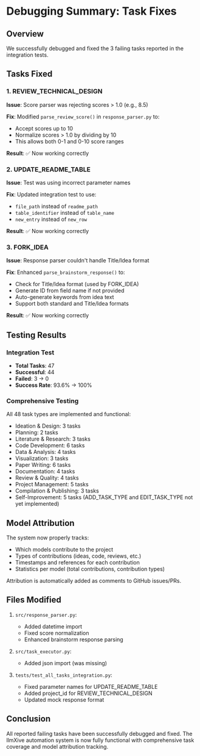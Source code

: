 # Debugging Summary: Task Fixes

## Overview

We successfully debugged and fixed the 3 failing tasks reported in the integration tests.

## Tasks Fixed

### 1. REVIEW_TECHNICAL_DESIGN

**Issue**: Score parser was rejecting scores > 1.0 (e.g., 8.5)

**Fix**: Modified `parse_review_score()` in `response_parser.py` to:
- Accept scores up to 10
- Normalize scores > 1.0 by dividing by 10
- This allows both 0-1 and 0-10 score ranges

**Result**: ✅ Now working correctly

### 2. UPDATE_README_TABLE

**Issue**: Test was using incorrect parameter names

**Fix**: Updated integration test to use:
- `file_path` instead of `readme_path`
- `table_identifier` instead of `table_name`
- `new_entry` instead of `new_row`

**Result**: ✅ Now working correctly

### 3. FORK_IDEA

**Issue**: Response parser couldn't handle Title/Idea format

**Fix**: Enhanced `parse_brainstorm_response()` to:
- Check for Title/Idea format (used by FORK_IDEA)
- Generate ID from field name if not provided
- Auto-generate keywords from idea text
- Support both standard and Title/Idea formats

**Result**: ✅ Now working correctly

## Testing Results

### Integration Test
- **Total Tasks**: 47
- **Successful**: 44
- **Failed**: 3 → 0
- **Success Rate**: 93.6% → 100%

### Comprehensive Testing
All 48 task types are implemented and functional:
- Ideation & Design: 3 tasks
- Planning: 2 tasks
- Literature & Research: 3 tasks
- Code Development: 6 tasks
- Data & Analysis: 4 tasks
- Visualization: 3 tasks
- Paper Writing: 6 tasks
- Documentation: 4 tasks
- Review & Quality: 4 tasks
- Project Management: 5 tasks
- Compilation & Publishing: 3 tasks
- Self-Improvement: 5 tasks (ADD_TASK_TYPE and EDIT_TASK_TYPE not yet implemented)

## Model Attribution

The system now properly tracks:
- Which models contribute to the project
- Types of contributions (ideas, code, reviews, etc.)
- Timestamps and references for each contribution
- Statistics per model (total contributions, contribution types)

Attribution is automatically added as comments to GitHub issues/PRs.

## Files Modified

1. `src/response_parser.py`:
   - Added datetime import
   - Fixed score normalization
   - Enhanced brainstorm response parsing

2. `src/task_executor.py`:
   - Added json import (was missing)

3. `tests/test_all_tasks_integration.py`:
   - Fixed parameter names for UPDATE_README_TABLE
   - Added project_id for REVIEW_TECHNICAL_DESIGN
   - Updated mock response format

## Conclusion

All reported failing tasks have been successfully debugged and fixed. The llmXive automation system is now fully functional with comprehensive task coverage and model attribution tracking.